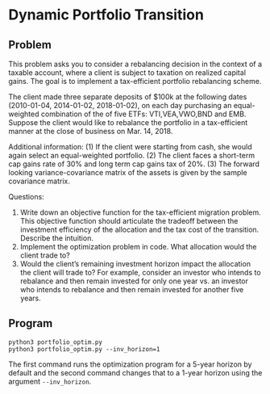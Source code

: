 # Dynamic Portfolio Transition

## Problem


This problem asks you to consider a rebalancing decision in the context of a taxable account, where a client is subject to taxation on realized capital gains. The goal is to implement a tax-efficient portfolio rebalancing scheme.

The client made three separate deposits of $100k at the following dates 
(2010-01-04, 2014-01-02, 2018-01-02), on each day purchasing an equal-weighted combination of the of five ETFs: VTI,VEA,VWO,BND and EMB. Suppose the client would like to rebalance the portfolio in a tax-efficient manner at the close of business on Mar. 14, 2018. 

Additional information:
(1) If the client were starting from cash, she would again select an equal-weighted portfolio.
(2) The client faces a short-term cap gains rate of 30% and long term cap gains tax of 20%.
(3) The forward looking variance-covariance matrix of the assets is given by the sample covariance matrix.

Questions:
1. Write down an objective function for the tax-efficient migration problem. This objective function should articulate the tradeoff between the investment efficiency of the allocation and the tax cost of the transition. Describe the intuition.
2. Implement the optimization problem in code. What allocation would the client trade to?
3. Would the client’s remaining investment horizon impact the allocation the client will trade to? For example, consider an investor who intends to rebalance and then remain invested for only one year vs. an investor who intends to rebalance and then remain invested for another five years.

## Program

```shell
python3 portfolio_optim.py
python3 portfolio_optim.py --inv_horizon=1
```

The first command runs the optimization program for a 5-year horizon by default and the second command changes that to a 1-year horizon using the argument ```--inv_horizon```.


